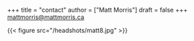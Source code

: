 +++
title = "contact"
author = ["Matt Morris"]
draft = false
+++
[mattmorris@mattmorris.ca](mailto:mattmorris@mattmorris.ca)

{{< figure src="/headshots/matt8.jpg" >}}
